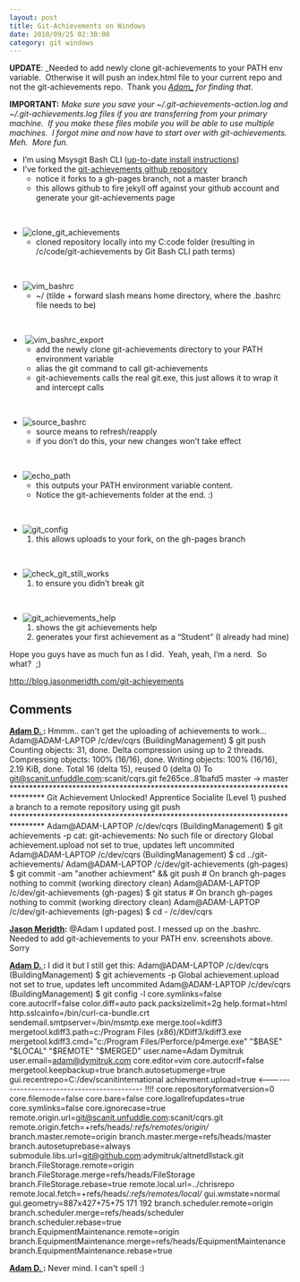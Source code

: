 ```yaml
---
layout: post
title: Git-Achievements on Windows
date: 2010/09/25 02:30:00
category: git windows
---
```



**UPDATE**: _Needed to add newly clone git-achievements to your PATH env variable.  Otherwise it will push an index.html file to your current repo and not the git-achievements repo.  Thank you __[Adam_](http://twitter.com/adymitruk)_ for finding that._

**IMPORTANT:** _Make sure you save your ~/.git-achievements-action.log and ~/.git-achievements.log files if you are transferring from your primary machine.  If you make these files mobile you will be able to use multiple machines.  I forgot mine and now have to start over with git-achievements.  Meh.  More fun._

  * I’m using Msysgit Bash CLI ([up-to-date install instructions](/blogs/jason_meridth/archive/2009/06/01/git-for-windows-developers-git-series-part-1.aspx)) 
  * I’ve forked the [git-achievements github repository](http://github.com/icefox/git-achievements)
    * notice it forks to a gh-pages branch, not a master branch 
    * this allows github to fire jekyll off against your github account and generate your git-achievements page 

 

  * ![clone_git_achievements](//lostechies.com/jasonmeridth/files/2011/03/clone_git_achievements_thumb_44954553.png) 
    * cloned repository locally into my C:code folder (resulting in /c/code/git-achievements by Git Bash CLI path terms) 

 

  * ![vim_bashrc](//lostechies.com/jasonmeridth/files/2011/03/vim_bashrc_thumb_0EE93888.png) 
    * ~/ (tilde + forward slash means home directory, where the .bashrc file needs to be) 

 

  *  ![vim_bashrc_export](//lostechies.com/jasonmeridth/files/2011/03/vim_bashrc_export_thumb_18CE29F3.png)
    * add the newly clone git-achievements directory to your PATH environment variable 
    * alias the git command to call git-achievements 
    * git-achievements calls the real git.exe, this just allows it to wrap it and intercept calls 

 

  * ![source_bashrc](//lostechies.com/jasonmeridth/files/2011/03/source_bashrc_thumb_534929C7.png)
    * source means to refresh/reapply 
    * if you don’t do this, your new changes won’t take effect 

 

  * ![echo_path](//lostechies.com/jasonmeridth/files/2011/03/echo_path_thumb_38305AB9.png)
    * this outputs your PATH environment variable content. 
    * Notice the git-achievements folder at the end. :) 

 

  * ![git_config](//lostechies.com/jasonmeridth/files/2011/03/git_config_thumb_4133ADAB.png)
    1. this allows uploads to your fork, on the gh-pages branch 

 

  * ![check_git_still_works](//lostechies.com/jasonmeridth/files/2011/03/check_git_still_works_thumb_51CBA899.png)
    1. to ensure you didn’t break git 

 

  * ![git_achievements_help](//lostechies.com/jasonmeridth/files/2011/03/git_achievements_help_thumb_2BF58236.png)
    1. shows the git achievements help 
    2. generates your first achievement as a “Student” (I already had mine) 

Hope you guys have as much fun as I did.  Yeah, yeah, I’m a nerd.  So what?  ;)

<http://blog.jasonmeridth.com/git-achievements>

## Comments

**[Adam D. ](#485 "2010-09-25 21:51:29"):** Hmmm.. can't get the uploading of achievements to work... Adam@ADAM-LAPTOP /c/dev/cqrs (BuildingManagement) $ git push Counting objects: 31, done. Delta compression using up to 2 threads. Compressing objects: 100% (16/16), done. Writing objects: 100% (16/16), 2.19 KiB, done. Total 16 (delta 15), reused 0 (delta 0) To git@scanit.unfuddle.com:scanit/cqrs.git fe265ce..81bafd5 master -> master ******************************************************************************** Git Achievement Unlocked! Apprentice Socialite (Level 1) pushed a branch to a remote repository using git push ******************************************************************************** Adam@ADAM-LAPTOP /c/dev/cqrs (BuildingManagement) $ git achievements -p cat: git-achievements: No such file or directory Global achievement.upload not set to true, updates left uncommited Adam@ADAM-LAPTOP /c/dev/cqrs (BuildingManagement) $ cd ../git-achievements/ Adam@ADAM-LAPTOP /c/dev/git-achievements (gh-pages) $ git commit -am "another achievment" && git push # On branch gh-pages nothing to commit (working directory clean) Adam@ADAM-LAPTOP /c/dev/git-achievements (gh-pages) $ git status # On branch gh-pages nothing to commit (working directory clean) Adam@ADAM-LAPTOP /c/dev/git-achievements (gh-pages) $ cd - /c/dev/cqrs

**[Jason Meridth](#486 "2010-09-25 23:02:27"):** @Adam I updated post. I messed up on the .bashrc. Needed to add git-achievements to your PATH env. screenshots above. Sorry

**[Adam D. ](#487 "2010-09-25 23:23:14"):** I did it but I still get this: Adam@ADAM-LAPTOP /c/dev/cqrs (BuildingManagement) $ git achievements -p Global achievement.upload not set to true, updates left uncommited Adam@ADAM-LAPTOP /c/dev/cqrs (BuildingManagement) $ git config -l core.symlinks=false core.autocrlf=false color.diff=auto pack.packsizelimit=2g help.format=html http.sslcainfo=/bin/curl-ca-bundle.crt sendemail.smtpserver=/bin/msmtp.exe merge.tool=kdiff3 mergetool.kdiff3.path=c:/Program Files (x86)/KDiff3/kdiff3.exe mergetool.kdiff3.cmd="c:/Program Files/Perforce/p4merge.exe" "$BASE" "$LOCAL" "$REMOTE" "$MERGED" user.name=Adam Dymitruk user.email=adam@dymitruk.com core.editor=vim core.autocrlf=false mergetool.keepbackup=true branch.autosetupmerge=true gui.recentrepo=C:/dev/scanitinternational achievment.upload=true <\------------------------------------------- !!!! core.repositoryformatversion=0 core.filemode=false core.bare=false core.logallrefupdates=true core.symlinks=false core.ignorecase=true remote.origin.url=git@scanit.unfuddle.com:scanit/cqrs.git remote.origin.fetch=+refs/heads/*:refs/remotes/origin/* branch.master.remote=origin branch.master.merge=refs/heads/master branch.autosetuprebase=always submodule.libs.url=git@github.com:adymitruk/altnetdllstack.git branch.FileStorage.remote=origin branch.FileStorage.merge=refs/heads/FileStorage branch.FileStorage.rebase=true remote.local.url=../chrisrepo remote.local.fetch=+refs/heads/*:refs/remotes/local/* gui.wmstate=normal gui.geometry=887x427+75+75 171 192 branch.scheduler.remote=origin branch.scheduler.merge=refs/heads/scheduler branch.scheduler.rebase=true branch.EquipmentMaintenance.remote=origin branch.EquipmentMaintenance.merge=refs/heads/EquipmentMaintenance branch.EquipmentMaintenance.rebase=true

**[Adam D. ](#488 "2010-09-25 23:24:57"):** Never mind. I can't spell :)

